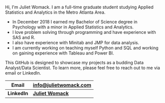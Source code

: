 Hi, I'm Juliet Womack. I am a full-time graduate student studying Applied Statistics and Analytics in the Metro Atlanta Area. 
- In December 2018 I earned my Bachelor of Science degree in Psychology with a minor in Applied Statistics and Analytics. 
- I love problem solving through programming and have experience with SAS and R.
- I also have experience with Minitab and JMP for data analysis.
- I am currently working on teaching myself Python and SQL and working on gaining experience with Tableau and Power BI. 

This GitHub is designed to showcase my projects as a budding Data Analyst/Data Scientist. To learn more, please feel free to reach out to me via email or LinkedIn.

|Email|info@julietwomack.com|
|-----|---------------------|
|**LinkedIn** |**[Juliet Womack](https://www.linkedin.com/in/juliet-womack/)**   |
